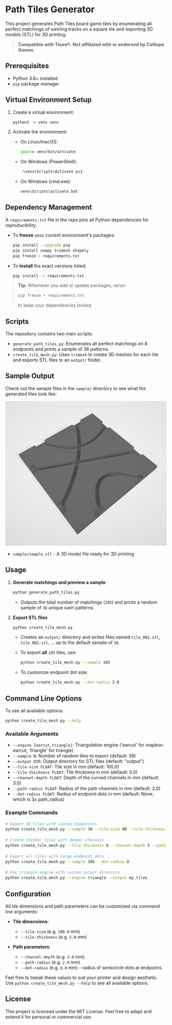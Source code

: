 # Path Tiles Generator

This project generates Path Tiles board game tiles by enumerating all perfect matchings of swirling tracks on a square tile and exporting 3D models (STL) for 3D printing.

> **Compatible with Tsuro®. Not affiliated with or endorsed by Calliope Games.**

## Prerequisites

* Python 3.8+ installed
* `pip` package manager

## Virtual Environment Setup

1. Create a virtual environment:

   ```bash
   python3 -m venv venv
   ```
2. Activate the environment:

   * On Linux/macOS:

     ```bash
     source venv/bin/activate
     ```
   * On Windows (PowerShell):

     ```powershell
     .\venv\Scripts\Activate.ps1
     ```
   * On Windows (cmd.exe):

     ```cmd
     venv\Scripts\activate.bat
     ```

## Dependency Management

A `requirements.txt` file in the repo pins all Python dependencies for reproducibility.

* To **freeze** your current environment's packages:

  ```bash
  pip install --upgrade pip
  pip install numpy trimesh shapely
  pip freeze > requirements.txt
  ```
* To **install** the exact versions listed:

  ```bash
  pip install -r requirements.txt
  ```

> **Tip:** Whenever you add or update packages, rerun:
>
> ```bash
> pip freeze > requirements.txt
> ```
>
> to keep your dependencies locked.

## Scripts

The repository contains two main scripts:

* `generate_path_tiles.py`: Enumerates all perfect matchings on 8 endpoints and prints a sample of 36 patterns.
* `create_tile_mesh.py`: Uses `trimesh` to create 3D meshes for each tile and exports STL files to an `output/` folder.

## Sample Output

Check out the sample files in the `sample/` directory to see what the generated tiles look like:

![Sample Tile Pattern](sample/sample.png)

* `sample/sample.stl` - A 3D model file ready for 3D printing

## Usage

1. **Generate matchings and preview a sample**

   ```bash
   python generate_path_tiles.py
   ```

   * Outputs the total number of matchings (`105`) and prints a random sample of `36` unique swirl patterns.

2. **Export STL files**

   ```bash
   python create_tile_mesh.py
   ```

   * Creates an `output/` directory and writes files named `tile_001.stl`, `tile_002.stl`, … up to the default sample of `36`.
   * To export **all** `105` tiles, use:

     ```bash
     python create_tile_mesh.py --sample 105
     ```
   * To customize endpoint dot size:

     ```bash
     python create_tile_mesh.py --dot-radius 2.0
     ```

## Command Line Options

To see all available options:

```bash
python create_tile_mesh.py --help
```

### Available Arguments

- `--engine {earcut,triangle}`: Triangulation engine ('earcut' for mapbox-earcut, 'triangle' for triangle)
- `--sample N`: Number of random tiles to export (default: 36)
- `--output DIR`: Output directory for STL files (default: "output")
- `--tile-size FLOAT`: Tile size in mm (default: 100.0)
- `--tile-thickness FLOAT`: Tile thickness in mm (default: 5.0)
- `--channel-depth FLOAT`: Depth of the curved channels in mm (default: 3.0)
- `--path-radius FLOAT`: Radius of the path channels in mm (default: 2.0)
- `--dot-radius FLOAT`: Radius of endpoint dots in mm (default: None, which is 3x path_radius)

### Example Commands

```bash
# Export 10 tiles with custom dimensions
python create_tile_mesh.py --sample 10 --tile-size 80 --tile-thickness 4

# Create thicker tiles with deeper channels
python create_tile_mesh.py --tile-thickness 8 --channel-depth 5 --path-radius 2.5

# Export all tiles with large endpoint dots
python create_tile_mesh.py --sample 105 --dot-radius 8

# Use triangle engine with custom output directory
python create_tile_mesh.py --engine triangle --output my_tiles
```

## Configuration

All tile dimensions and path parameters can be customized via command line arguments:

* **Tile dimensions**:
  * `--tile-size` (e.g. `100.0` mm)
  * `--tile-thickness` (e.g. `5.0` mm)

* **Path parameters**:
  * `--channel-depth` (e.g. `3.0` mm)
  * `--path-radius` (e.g. `2.0` mm)
  * `--dot-radius` (e.g. `6.0` mm) - radius of semicircle dots at endpoints

Feel free to tweak these values to suit your printer and design aesthetic. Use `python create_tile_mesh.py --help` to see all available options.

## License

This project is licensed under the MIT License. Feel free to adapt and extend it for personal or commercial use.
